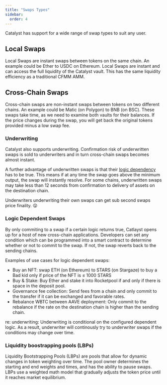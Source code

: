 ```yaml
---
title: "Swaps Types"
sidebar:
  order: 4
---
```


Catalyst has support for a wide range of swap types to suit any user.

## Local Swaps

Local Swaps are instant swaps between tokens on the same chain. An example could be Ether to USDC on Ethereum. Local Swaps are instant and can access the full liquidity of the Catalyst vault. This has the same liquidity efficiency as a traditional CFMM AMM.

## Cross-Chain Swaps

Cross-chain swaps are non-instant swaps between tokens on two different chains. An example could be Matic (on Polygon) to BNB (on BSC). These swaps take time, as we need to examine both vaults for their balances. If the price changes during the swap, you will get back the original tokens provided minus a low swap fee.

### Underwriting

Catalyst also supports underwriting. Confirmation risk of underwritten swaps is sold to underwriters and in turn cross-chain swaps becomes almost instant.

A further advantage of underwritten swaps is that their [logic dependency](#logic-dependent-swaps) has to be true. This means if at any time the swap goes above the minimum output, the swap will instantly resolve. For some chains, underwritten swaps may take less than 12 seconds from confirmation to delivery of assets on the destination chain.

Underwriters underwriting their own swaps can get sub second swaps price finality. 😲

### Logic Dependent Swaps

By only commiting to a swap if a certain logic returns true, Catlayst opens up for a host of new cross-chain applications. Developers can set any condition which can be programmed into a smart contract to determine whether or not to commit to the swap. If not, the swap reverts back to the sending chains.

Examples of use cases for logic dependent swaps:

- Buy an NFT: swap ETH (on Ethereum) to STARS (on Stargaze) to buy a Bad kid only if price of the NFT is ≤ 1000 STARS
- Buy & Stake: Buy Ether and stake it into Rocketpool if and only if there is space in the deposit pool.
- Governance fee collection: Send fees from a chain and only commit to the transfer if it can be exchanged and favorable rates.
- Rebalance WBTC between AAVE deployment: Only commit to the rebalance if the rate on the destination chain is higher than the sending chain.

re: underwriting: Underwriting is conditional on the configured dependent logic. As a result, underwriter will continously try to underwriter swaps if the conditions may change over time.

### Liquidity boostrapping pools (LBPs)

Liquidity Bootstrapping Pools (LBPs) are pools that allow for dynamic changes in token weighting over time. The pool owner determines the starting and end weights and times, and has the ability to pause swaps. LBPs use a weighted math model that gradually adjusts the token price until it reaches market equilibrium.
